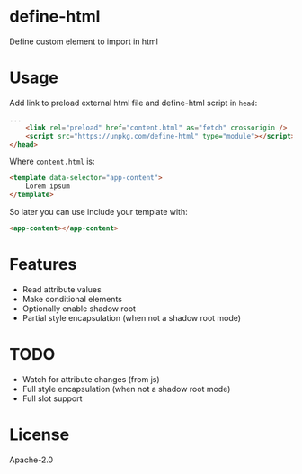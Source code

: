# define-html

Define custom element to import in html

# Usage

Add link to preload external html file and define-html script in `head`:
```html
...
    <link rel="preload" href="content.html" as="fetch" crossorigin />
    <script src="https://unpkg.com/define-html" type="module"></script>
</head>
```
Where `content.html` is:
```html
<template data-selector="app-content">
    Lorem ipsum
</template>
```
So later you can use include your template with:
```html
<app-content></app-content>
```

# Features

* Read attribute values
* Make conditional elements
* Optionally enable shadow root
* Partial style encapsulation (when not a shadow root mode)

# TODO

* Watch for attribute changes (from js)
* Full style encapsulation (when not a shadow root mode)
* Full slot support

# License

Apache-2.0
